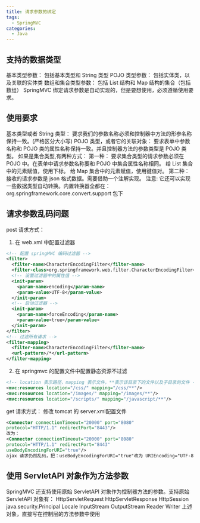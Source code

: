 ```yaml
---
title: 请求参数的绑定
tags:
  - SpringMVC
categories:
  - Java
---
```


## 支持的数据类型
基本类型参数：
  包括基本类型和 String 类型
POJO 类型参数：
  包括实体类，以及关联的实体类
数组和集合类型参数：
  包括 List 结构和 Map 结构的集合（包括数组）
SpringMVC 绑定请求参数是自动实现的，但是要想使用，必须遵循使用要求。

## 使用要求
基本类型或者 String 类型：
要求我们的参数名称必须和控制器中方法的形参名称保持一致。(严格区分大小写)
POJO 类型，或者它的关联对象：
要求表单中参数名称和 POJO 类的属性名称保持一致。并且控制器方法的参数类型是 POJO 类型。
如果是集合类型,有两种方式：
第一种：
  要求集合类型的请求参数必须在 POJO 中。在表单中请求参数名称要和 POJO 中集合属性名称相同。
  给 List 集合中的元素赋值，使用下标。
  给 Map 集合中的元素赋值，使用键值对。
第二种：
  接收的请求参数是 json 格式数据。需要借助一个注解实现。
注意:
它还可以实现一些数据类型自动转换。内置转换器全都在：
org.springframework.core.convert.support 包下

## 请求参数乱码问题
post 请求方式：
1. 在 web.xml 中配置过滤器
``` xml
<!-- 配置 springMVC 编码过滤器 -->
<filter> 
  <filter-name>CharacterEncodingFilter</filter-name> 
  <filter-class>org.springframework.web.filter.CharacterEncodingFilter</filter-class> 
  <!-- 设置过滤器中的属性值 --> 
  <init-param> 
    <param-name>encoding</param-name> 
    <param-value>UTF-8</param-value> 
  </init-param> 
  <!-- 启动过滤器 --> 
  <init-param> 
    <param-name>forceEncoding</param-name> 
    <param-value>true</param-value> 
  </init-param> 
</filter> 
<!-- 过滤所有请求 --> 
<filter-mapping> 
  <filter-name>CharacterEncodingFilter</filter-name> 
  <url-pattern>/*</url-pattern> 
</filter-mapping>
```
2. 在 springmvc 的配置文件中配置静态资源不过滤
``` xml
<!-- location 表示路径，mapping 表示文件，**表示该目录下的文件以及子目录的文件 -->
<mvc:resources location="/css/" mapping="/css/**"/>
<mvc:resources location="/images/" mapping="/images/**"/>
<mvc:resources location="/scripts/" mapping="/javascript/**"/>
```
get 请求方式：
修改 tomcat 的 server.xml配置文件
``` xml
<Connector connectionTimeout="20000" port="8080"
protocol="HTTP/1.1" redirectPort="8443"/>
改为：
<Connector connectionTimeout="20000" port="8080"
protocol="HTTP/1.1" redirectPort="8443"
useBodyEncodingForURI="true"/>
ajax 请求仍然乱码，把：useBodyEncodingForURI="true"改为 URIEncoding="UTF-8"即可
```

## 使用 ServletAPI 对象作为方法参数
SpringMVC 还支持使用原始 ServletAPI 对象作为控制器方法的参数。支持原始 ServletAPI 对象有：
HttpServletRequest 
HttpServletResponse
HttpSession
java.security.Principal
Locale
InputStream 
OutputStream 
Reader 
Writer
上述对象，直接写在控制层的方法参数中使用

